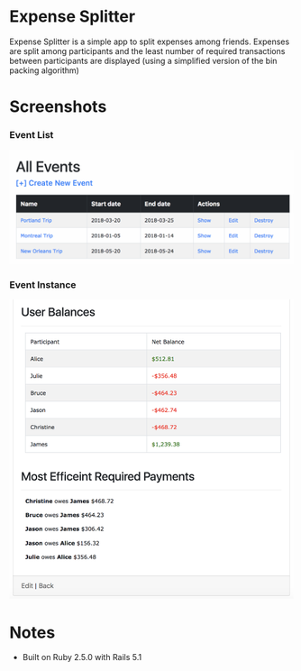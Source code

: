 # Expense Splitter

Expense Splitter is a simple app to split expenses among friends. Expenses are split among participants and the least number of required transactions between participants are displayed (using a simplified version of the bin packing algorithm)

# Screenshots

### Event List
<img src="https://github.com/at1as/at1as.github.io/raw/master/github_repo_assets/expense_splitter_1.png" width="700px"/>

### Event Instance
<img src="https://github.com/at1as/at1as.github.io/raw/master/github_repo_assets/expense_splitter_2.png" width="700px"/>

# Notes

* Built on Ruby 2.5.0 with Rails 5.1
